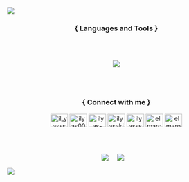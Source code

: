 <!--horizontal divider(gradiant)-->
<img src="https://user-images.githubusercontent.com/73097560/115834477-dbab4500-a447-11eb-908a-139a6edaec5c.gif">

<!--START_SECTION:waka-->

<!--END_SECTION:waka-->




<h3 align="center">{ Languages and Tools }</h3>
<br></br>
<p align="center">
  <a href="https://skillicons.dev">
    <img src="https://skillicons.dev/icons?i=js,ts,go,py,c,rust" />
  </a>
</p>
<br></br> 
<h3 align="center"">{ Connect with me }</h3>
<p align="center">
<a href="https://codepen.io/il_yasss" target="blank"><img align="center" src="https://raw.githubusercontent.com/rahuldkjain/github-profile-readme-generator/master/src/images/icons/Social/codepen.svg" alt="il_yasss" height="30" width="40" /></a>
<a href="https://dev.to/ilyas00" target="blank"><img align="center" src="https://raw.githubusercontent.com/rahuldkjain/github-profile-readme-generator/master/src/images/icons/Social/devto.svg" alt="ilyas00" height="30" width="40" /></a>
<a href="https://linkedin.com/in/ilyas-akioui" target="blank"><img align="center" src="https://raw.githubusercontent.com/rahuldkjain/github-profile-readme-generator/master/src/images/icons/Social/linked-in-alt.svg" alt="ilyas-akioui" height="30" width="40" /></a>
<a href="https://kaggle.com/ilyasakioui" target="blank"><img align="center" src="https://raw.githubusercontent.com/rahuldkjain/github-profile-readme-generator/master/src/images/icons/Social/kaggle.svg" alt="ilyasakioui" height="30" width="40" /></a>
<a href="https://instagram.com/ilyasss_91" target="blank"><img align="center" src="https://raw.githubusercontent.com/rahuldkjain/github-profile-readme-generator/master/src/images/icons/Social/instagram.svg" alt="ilyasss_91" height="30" width="40" /></a>
<a href="https://www.leetcode.com/elmarocchi" target="blank"><img align="center" src="https://raw.githubusercontent.com/rahuldkjain/github-profile-readme-generator/master/src/images/icons/Social/leet-code.svg" alt="elmarocchi" height="30" width="40" /></a>
<a href="https://discord.gg/elmarocchi" target="blank"><img align="center" src="https://raw.githubusercontent.com/rahuldkjain/github-profile-readme-generator/master/src/images/icons/Social/discord.svg" alt="elmarocchi" height="30" width="40" /></a>
</p>
<br></br> 
<!--
<p align="center">
  <a href="https://github.com/Ilyas-00">
    <img align="center" src="https://github-profile-summary-cards.vercel.app/api/cards/profile-details?username=Ilyas-00&hide_border=true&title_color=94b4a4&icon_color=FFFFFF&text_color=FFFFFF&bg_color=000000" alt="hhhhhhhhh"/>
</a>
  <br></br> 
    <img align="center" src="https://github-readme-stats.vercel.app/api?username=Ilyas-00&show_icons=true&hide_border=true&title_color=94b4a4&amp&icon_color=FFFFFF&amp&text_color=FFFFFF&amp&bg_color=000000&count_private=true&include_all_commits=true"/>
    <img align="center" height="195px" src="https://github-readme-stats.vercel.app/api/top-langs/?username=Ilyas-00&text_color=FFFFFF&bg_color=000000&title_color=94b4a4&langs_count=15&layout=compact&hide_border=true" />
  <br></br>-->


</p>
<p align='center'>
<img src="https://komarev.com/ghpvc/?username=Ilyas-00">&nbsp;&nbsp;&nbsp;&nbsp;
<img src="https://img.shields.io/github/followers/Ilyas-00?style=social">&nbsp;&nbsp;&nbsp;&nbsp;
<!-- <img src="https://visitor-badge.glitch.me/badge?page_id=chinmay29hub.visitor-badge"> -->
</p>
<!--horizontal divider(gradiant)-->
<img src="https://user-images.githubusercontent.com/73097560/115834477-dbab4500-a447-11eb-908a-139a6edaec5c.gif"> 
